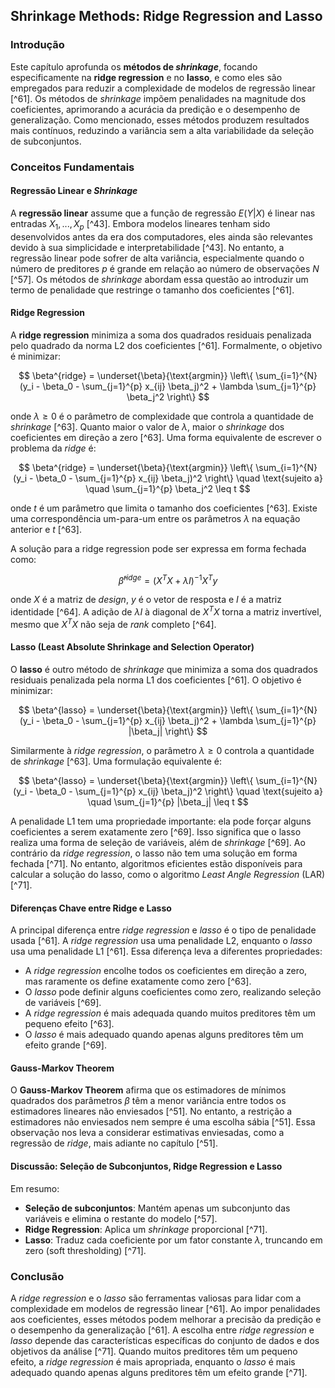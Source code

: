 ## Shrinkage Methods: Ridge Regression and Lasso

### Introdução
Este capítulo aprofunda os **métodos de *shrinkage***, focando especificamente na **ridge regression** e no **lasso**, e como eles são empregados para reduzir a complexidade de modelos de regressão linear [^61]. Os métodos de *shrinkage* impõem penalidades na magnitude dos coeficientes, aprimorando a acurácia da predição e o desempenho de generalização. Como mencionado, esses métodos produzem resultados mais contínuos, reduzindo a variância sem a alta variabilidade da seleção de subconjuntos.

### Conceitos Fundamentais

#### Regressão Linear e *Shrinkage*
A **regressão linear** assume que a função de regressão $E(Y|X)$ é linear nas entradas $X_1, ..., X_p$ [^43]. Embora modelos lineares tenham sido desenvolvidos antes da era dos computadores, eles ainda são relevantes devido à sua simplicidade e interpretabilidade [^43]. No entanto, a regressão linear pode sofrer de alta variância, especialmente quando o número de preditores $p$ é grande em relação ao número de observações $N$ [^57]. Os métodos de *shrinkage* abordam essa questão ao introduzir um termo de penalidade que restringe o tamanho dos coeficientes [^61].

#### Ridge Regression
A **ridge regression** minimiza a soma dos quadrados residuais penalizada pelo quadrado da norma L2 dos coeficientes [^61]. Formalmente, o objetivo é minimizar:

$$ \beta^{ridge} = \underset{\beta}{\text{argmin}} \left\{ \sum_{i=1}^{N} (y_i - \beta_0 - \sum_{j=1}^{p} x_{ij} \beta_j)^2 + \lambda \sum_{j=1}^{p} \beta_j^2 \right\} $$

onde $\lambda \geq 0$ é o parâmetro de complexidade que controla a quantidade de *shrinkage* [^63]. Quanto maior o valor de $\lambda$, maior o *shrinkage* dos coeficientes em direção a zero [^63]. Uma forma equivalente de escrever o problema da *ridge* é:

$$ \beta^{ridge} = \underset{\beta}{\text{argmin}} \left\{ \sum_{i=1}^{N} (y_i - \beta_0 - \sum_{j=1}^{p} x_{ij} \beta_j)^2 \right\} \quad \text{sujeito a} \quad \sum_{j=1}^{p} \beta_j^2 \leq t $$

onde $t$ é um parâmetro que limita o tamanho dos coeficientes [^63]. Existe uma correspondência um-para-um entre os parâmetros $\lambda$ na equação anterior e $t$ [^63].

A solução para a ridge regression pode ser expressa em forma fechada como:

$$ \hat{\beta}^{ridge} = (X^TX + \lambda I)^{-1}X^Ty $$

onde $X$ é a matriz de *design*, $y$ é o vetor de resposta e $I$ é a matriz identidade [^64]. A adição de $\lambda I$ à diagonal de $X^TX$ torna a matriz invertível, mesmo que $X^TX$ não seja de *rank* completo [^64].

#### Lasso (Least Absolute Shrinkage and Selection Operator)
O **lasso** é outro método de *shrinkage* que minimiza a soma dos quadrados residuais penalizada pela norma L1 dos coeficientes [^61]. O objetivo é minimizar:

$$ \beta^{lasso} = \underset{\beta}{\text{argmin}} \left\{ \sum_{i=1}^{N} (y_i - \beta_0 - \sum_{j=1}^{p} x_{ij} \beta_j)^2 + \lambda \sum_{j=1}^{p} |\beta_j| \right\} $$

Similarmente à *ridge regression*, o parâmetro $\lambda \geq 0$ controla a quantidade de *shrinkage* [^63]. Uma formulação equivalente é:

$$ \beta^{lasso} = \underset{\beta}{\text{argmin}} \left\{ \sum_{i=1}^{N} (y_i - \beta_0 - \sum_{j=1}^{p} x_{ij} \beta_j)^2 \right\} \quad \text{sujeito a} \quad \sum_{j=1}^{p} |\beta_j| \leq t $$

A penalidade L1 tem uma propriedade importante: ela pode forçar alguns coeficientes a serem exatamente zero [^69]. Isso significa que o lasso realiza uma forma de seleção de variáveis, além de *shrinkage* [^69]. Ao contrário da *ridge regression*, o lasso não tem uma solução em forma fechada [^71]. No entanto, algoritmos eficientes estão disponíveis para calcular a solução do lasso, como o algoritmo *Least Angle Regression* (LAR) [^71].

#### Diferenças Chave entre Ridge e Lasso
A principal diferença entre *ridge regression* e *lasso* é o tipo de penalidade usada [^61]. A *ridge regression* usa uma penalidade L2, enquanto o *lasso* usa uma penalidade L1 [^61]. Essa diferença leva a diferentes propriedades:

*   A *ridge regression* encolhe todos os coeficientes em direção a zero, mas raramente os define exatamente como zero [^63].
*   O *lasso* pode definir alguns coeficientes como zero, realizando seleção de variáveis [^69].
*   A *ridge regression* é mais adequada quando muitos preditores têm um pequeno efeito [^63].
*   O *lasso* é mais adequado quando apenas alguns preditores têm um efeito grande [^69].

#### Gauss-Markov Theorem

O **Gauss-Markov Theorem** afirma que os estimadores de mínimos quadrados dos parâmetros $\beta$ têm a menor variância entre todos os estimadores lineares não enviesados [^51]. No entanto, a restrição a estimadores não enviesados nem sempre é uma escolha sábia [^51]. Essa observação nos leva a considerar estimativas enviesadas, como a regressão de *ridge*, mais adiante no capítulo [^51].

#### Discussão: Seleção de Subconjuntos, Ridge Regression e Lasso
Em resumo:

*   **Seleção de subconjuntos**: Mantém apenas um subconjunto das variáveis e elimina o restante do modelo [^57].
*   **Ridge Regression**: Aplica um *shrinkage* proporcional [^71].
*   **Lasso**: Traduz cada coeficiente por um fator constante $\lambda$, truncando em zero (soft thresholding) [^71].

### Conclusão

A *ridge regression* e o *lasso* são ferramentas valiosas para lidar com a complexidade em modelos de regressão linear [^61]. Ao impor penalidades aos coeficientes, esses métodos podem melhorar a precisão da predição e o desempenho da generalização [^61]. A escolha entre *ridge regression* e *lasso* depende das características específicas do conjunto de dados e dos objetivos da análise [^71]. Quando muitos preditores têm um pequeno efeito, a *ridge regression* é mais apropriada, enquanto o *lasso* é mais adequado quando apenas alguns preditores têm um efeito grande [^71].
<!-- END -->